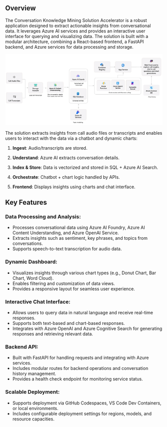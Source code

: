 <!-- # Explore the code -->
## Overview
The Conversation Knowledge Mining Solution Accelerator is a robust application designed to extract actionable insights from conversational data. It leverages Azure AI services and provides an interactive user interface for querying and visualizing data. The solution is built with a modular architecture, combining a React-based frontend, a FastAPI backend, and Azure services for data processing and storage.

![image](../support-docs/Images/ReadMe/ckm-sol-arch.png)

The solution extracts insights from call audio files or transcripts and enables users to interact with the data via a chatbot and dynamic charts:

1. **Ingest**: Audio/transcripts are stored.

2. **Understand**: Azure AI extracts conversation details.

3. **Index & Store**: Data is vectorized and stored in SQL + Azure AI Search.

4. **Orchestrate**: Chatbot + chart logic handled by APIs.

5. **Frontend**: Displays insights using charts and chat interface.

## Key Features

### Data Processing and Analysis:

- Processes conversational data using Azure AI Foundry, Azure AI Content Understanding, and Azure OpenAI Service.
- Extracts insights such as sentiment, key phrases, and topics from conversations.
- Supports speech-to-text transcription for audio data.

### Dynamic Dashboard:

- Visualizes insights through various chart types (e.g., Donut Chart, Bar Chart, Word Cloud).
- Enables filtering and customization of data views.
- Provides a responsive layout for seamless user experience.


### Interactive Chat Interface:

- Allows users to query data in natural language and receive real-time responses.
- Supports both text-based and chart-based responses.
- Integrates with Azure OpenAI and Azure Cognitive Search for generating responses and retrieving relevant data.

### Backend API:

- Built with FastAPI for handling requests and integrating with Azure services.
- Includes modular routes for backend operations and conversation history management.
- Provides a health check endpoint for monitoring service status.

### Scalable Deployment:

- Supports deployment via GitHub Codespaces, VS Code Dev Containers, or local environments.
- Includes configurable deployment settings for regions, models, and resource capacities.